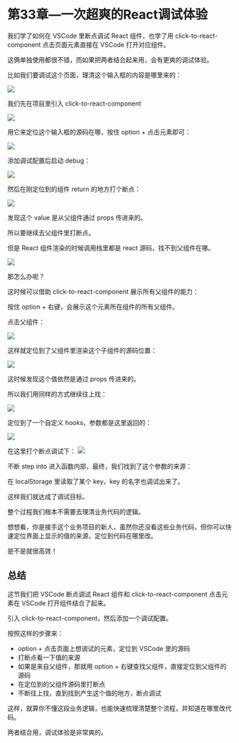 # 第33章—一次超爽的React调试体验

﻿我们学了如何在 VSCode 里断点调试 React 组件，也学了用 click-to-react-component 点击页面元素直接在 VSCode 打开对应组件。

这俩单独使用都很不错，而如果把两者结合起来用，会有更爽的调试体验。

比如我们要调试这个页面，理清这个输入框的内容是哪里来的：

![](./images/7b0e0c4847ff36ce1b5cd326cb08baeb.webp )

我们先在项目里引入 click-to-react-component

![](./images/0b78203f45b9d99c42b80a9d4400dd14.webp )

用它来定位这个输入框的源码在哪，按住 option + 点击元素即可：

![](./images/77797829d28035e9ba3a38362f65aa56.gif )

添加调试配置后启动 debug：

![](./images/13467a70e33575f7e43a14ce4c55466d.webp )

然后在刚定位到的组件 return 的地方打个断点：

![](./images/faa0305c933114a9b8aec79415dc0316.webp )

发现这个 value 是从父组件通过 props 传进来的。

所以要继续去父组件里打断点。

但是 React 组件渲染的时候调用栈里都是 react 源码，找不到父组件在哪。

![](./images/c4fc05185a0991b638ab75c1aa6d4e61.webp )

那怎么办呢？

这时候可以借助 click-to-react-component 展示所有父组件的能力：

按住 option + 右键，会展示这个元素所在组件的所有父组件。

点击父组件：

![](./images/a340c44e9d465d01e68e68487cbfe9e6.gif )

这样就定位到了父组件里渲染这个子组件的源码位置：

![](./images/be51619cf3bc685fd4876e8ccdc40a3c.webp )

这时候发现这个值依然是通过 props 传进来的。

所以我们用同样的方式继续往上找：

![](./images/9684223514d9401b8692ff6e579eb7fc.gif )

定位到了一个自定义 hooks，参数都是这里返回的：

![](./images/6ee46537135c74f360ad79f8509f73cf.gif )

在这里打个断点调试下：
![](./images/b0290c08fb7805459bbb63b1540818f3.gif )

不断 step into 进入函数内部，最终，我们找到了这个参数的来源：

在 localStorage 里读取了某个 key，key 的名字也调试出来了。

这样我们就达成了调试目标。

整个过程我们根本不需要去理清业务代码的逻辑。

想想看，你是接手这个业务项目的新人，虽然你还没看这些业务代码，但你可以快速定位界面上显示的值的来源，定位到代码在哪里改。

是不是就很高效！

## 总结

这节我们把 VSCode 断点调试 React 组件和 click-to-react-component 点击元素在 VSCode 打开组件结合了起来。

引入 click-to-react-component，然后添加一个调试配置。

按照这样的步骤来：

- option + 点击页面上想调试的元素，定位到 VSCode 里的源码
- 打断点看一下值的来源
- 如果是来自父组件，那就用 option + 右键查找父组件，直接定位到父组件的源码
- 在定位到的父组件源码里打断点
- 不断往上找，直到找到产生这个值的地方，断点调试

这样，就算你不懂这段业务逻辑，也能快速梳理清楚整个流程，并知道在哪里改代码。

两者结合用，调试体验是非常爽的。
